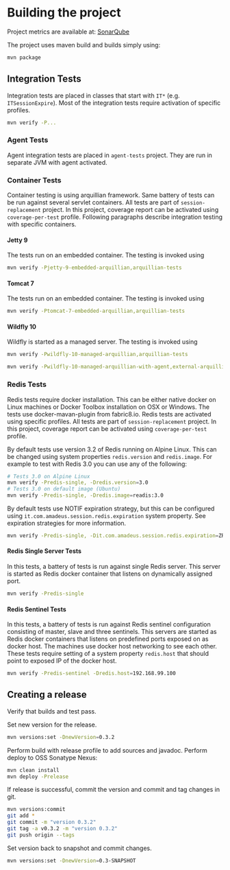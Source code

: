 # Building the project

Project metrics are available at:
[SonarQube](http://rndwww.nce.amadeus.net/sonar/dashboard/index?did=1&id=com.amadeus.proto%3Asession%3Ascsat-com.amadeus.session-master)

The project uses maven build and builds simply using:

```sh
mvn package
```

## Integration Tests

Integration tests are placed in classes that start with `IT*` (e.g. `ITSessionExpire`).
Most of the integration tests require activation of specific profiles.

```sh
mvn verify -P...
```

### Agent Tests

Agent integration tests are placed in `agent-tests` project. They are run in separate
JVM with agent activated.

### Container Tests

Container testing is using arquillian framework. Same battery of tests can be run against
several servlet containers. All tests are part of `session-replacement` project. In this
project, coverage report can be activated using `coverage-per-test` profile.
Following paragraphs describe integration testing with specific containers.

#### Jetty 9

The tests run on an embedded container.
The testing is invoked using

```sh
mvn verify -Pjetty-9-embedded-arquillian,arquillian-tests
```

#### Tomcat 7

The tests run on an embedded container.
The testing is invoked using

```sh
mvn verify -Ptomcat-7-embedded-arquillian,arquillian-tests
```

#### Wildfly 10

Wildfly is started as a managed server.
The testing is invoked using

```sh
mvn verify -Pwildfly-10-managed-arquillian,arquillian-tests
```

```sh
mvn verify -Pwildfly-10-managed-arquillian-with-agent,external-arquillian-tests
```

### Redis Tests

Redis tests require docker installation. This can be either native docker on Linux machines
or Docker Toolbox installation on OSX or Windows. The tests use docker-mavan-plugin from
fabric8.io. Redis tests are activated using specific profiles. All tests are
part of `session-replacement` project. In this project, coverage report can be activated
using `coverage-per-test` profile.

By default tests use version 3.2 of Redis running on Alpine Linux.
This can be changed using system properties `redis.version` and `redis.image`.
For example to test with Redis 3.0 you can use any of the following:

```sh
# Tests 3.0 on Alpine Linux
mvn verify -Predis-single, -Dredis.version=3.0
# Tests 3.0 on default image (Ubuntu)
mvn verify -Predis-single, -Dredis.image=readis:3.0
```

By default tests use NOTIF expiration strategy, but this can be configured using
`it.com.amadeus.session.redis.expiration` system property. See expiration
strategies for more information.

```sh
mvn verify -Predis-single, -Dit.com.amadeus.session.redis.expiration=ZRANGE
```

#### Redis Single Server Tests

In this tests, a battery of tests is run against single Redis server. This server is started
as Redis docker container that listens on dynamically assigned port.

```sh
mvn verify -Predis-single
```

#### Redis Sentinel Tests

In this tests, a battery of tests is run against Redis sentinel configuration consisting
of master, slave and three sentinels. This servers are started as Redis docker containers that
listens on predefined ports exposed on as docker host. The machines use docker host networking
to see each other. These tests require setting of a system property `redis.host` that should
point to exposed IP of the docker host.

```sh
mvn verify -Predis-sentinel -Dredis.host=192.168.99.100
```

## Creating a release

Verify that builds and test pass.

Set new version for the release.

```sh
mvn versions:set -DnewVersion=0.3.2
```

Perform build with release profile to add sources and javadoc. Perform deploy to OSS Sonatype Nexus:

```sh
mvn clean install
mvn deploy -Prelease
```

If release is successful, commit the version and commit and tag changes in git.

```sh
mvn versions:commit
git add *
git commit -m "version 0.3.2"
git tag -a v0.3.2 -m "version 0.3.2"
git push origin --tags
```

Set version back to snapshot and commit changes. 

```sh
mvn versions:set -DnewVersion=0.3-SNAPSHOT
```

